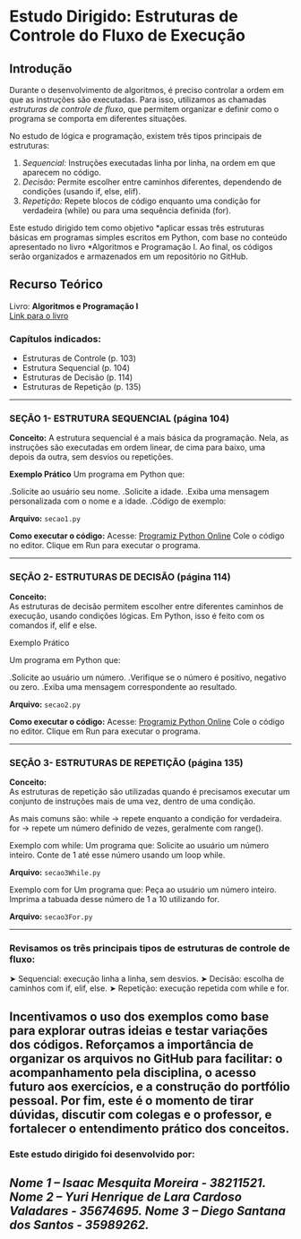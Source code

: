# Estudo Dirigido: Estruturas de Controle do Fluxo de Execução

## Introdução

Durante o desenvolvimento de algoritmos, é preciso controlar a ordem em que as instruções são executadas. Para isso, utilizamos as chamadas *estruturas de controle de fluxo*, que permitem organizar e definir como o programa se comporta em diferentes situações.

No estudo de lógica e programação, existem três tipos principais de estruturas:

1. *Sequencial:* Instruções executadas linha por linha, na ordem em que aparecem no código.
2. *Decisão:* Permite escolher entre caminhos diferentes, dependendo de condições (usando if, else, elif).
3. *Repetição:* Repete blocos de código enquanto uma condição for verdadeira (while) ou para uma sequência definida (for).

Este estudo dirigido tem como objetivo *aplicar essas três estruturas básicas em programas simples escritos em Python, com base no conteúdo apresentado no livro *Algoritmos e Programação I. Ao final, os códigos serão organizados e armazenados em um repositório no GitHub.

## Recurso Teórico
Livro: **Algoritmos e Programação I**  
[Link para o livro](https://educapes.capes.gov.br/bitstream/capes/176223/2/Algoritmos%20e%20Programa%C3%A7%C3%A3o%20I%20EBOOK.pdf)

### Capítulos indicados:
- Estruturas de Controle (p. 103)
- Estrutura Sequencial (p. 104)
- Estruturas de Decisão (p. 114)
- Estruturas de Repetição (p. 135)

---

### SEÇÃO 1- ESTRUTURA SEQUENCIAL (página 104)
**Conceito:**
A estrutura sequencial é a mais básica da programação. Nela, as instruções são executadas em ordem linear, de cima para baixo, uma depois da outra, sem desvios ou repetições.

**Exemplo Prático**
Um programa em Python que:

.Solicite ao usuário seu nome.
.Solicite a idade.
.Exiba uma mensagem personalizada com o nome e a idade.
.Código de exemplo:

**Arquivo:** `secao1.py`

**Como executar o código:**
Acesse: [Programiz Python Online](https://www.programiz.com/python-programming/online-compiler/)
Cole o código no editor.
Clique em Run para executar o programa.



---

### SEÇÃO 2- ESTRUTURAS DE DECISÃO (página 114)

**Conceito:**  
As estruturas de decisão permitem escolher entre diferentes caminhos de execução, usando condições lógicas. Em Python, isso é feito com os comandos if, elif e else.



Exemplo Prático

Um programa em Python que:

.Solicite ao usuário um número.
.Verifique se o número é positivo, negativo ou zero.
.Exiba uma mensagem correspondente ao resultado.

**Arquivo:** `secao2.py`

**Como executar o código:**
Acesse: [Programiz Python Online](https://www.programiz.com/python-programming/online-compiler/)
Cole o código no editor.
Clique em Run para executar o programa.

---

### SEÇÃO 3- ESTRUTURAS DE REPETIÇÃO (página 135)

**Conceito:**  
As estruturas de repetição são utilizadas quando é precisamos executar um conjunto de instruções mais de uma vez, dentro de uma condição.

As mais comuns são:
while → repete enquanto a condição for verdadeira.
for → repete um número definido de vezes, geralmente com range().

Exemplo com while:
Um programa que:
Solicite ao usuário um número inteiro.
Conte de 1 até esse número usando um loop while.

**Arquivo:** `secao3While.py`

Exemplo com for
Um programa que:
Peça ao usuário um número inteiro.
Imprima a tabuada desse número de 1 a 10 utilizando for.

**Arquivo:** `secao3For.py`

---

### Revisamos os três principais tipos de estruturas de controle de fluxo:
➤ Sequencial: execução linha a linha, sem desvios.
➤ Decisão: escolha de caminhos com if, elif, else.
➤ Repetição: execução repetida com while e for.

Incentivamos o uso dos exemplos como base para explorar outras ideias e testar variações dos códigos.
Reforçamos a importância de organizar os arquivos no GitHub para facilitar:
o acompanhamento pela disciplina,
o acesso futuro aos exercícios,
e a construção do portfólio pessoal.
Por fim, este é o momento de tirar dúvidas, discutir com colegas e o professor, e fortalecer o entendimento prático dos conceitos.
---
### Este estudo dirigido foi desenvolvido por:

***Nome 1 – Isaac Mesquita Moreira - 38211521.***
***Nome 2 – Yuri Henrique de Lara Cardoso Valadares - 35674695.***
***Nome 3 – Diego Santana dos Santos - 35989262.***
---

